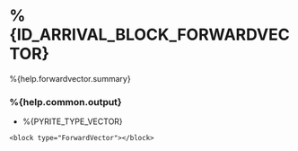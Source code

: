 # %{ID_ARRIVAL_BLOCK_FORWARDVECTOR}

%{help.forwardvector.summary}

### %{help.common.output}

-   %{PYRITE_TYPE_VECTOR}

```
<block type="ForwardVector"></block>
```